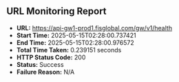 ## URL Monitoring Report

- **URL:** https://api-gw1-prod1.fisglobal.com/gw/v1/health
- **Start Time:** 2025-05-15T02:28:00.737421
- **End Time:** 2025-05-15T02:28:00.976572
- **Total Time Taken:** 0.239151 seconds
- **HTTP Status Code:** 200
- **Status:** Success
- **Failure Reason:** N/A
